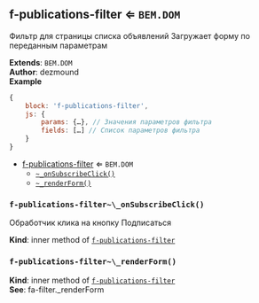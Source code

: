 <a name="module_f-publications-filter"></a>

## f-publications-filter ⇐ <code>BEM.DOM</code>
Фильтр для страницы списка объявлений
Загружает форму по переданным параметрам

**Extends**: <code>BEM.DOM</code>  
**Author**: dezmound  
**Example**  
```js
{
    block: 'f-publications-filter',
    js: {
        params: {…}, // Значения параметров фильтра
        fields: […] // Список параметров фильтра
    }
}
```

* [f-publications-filter](#module_f-publications-filter) ⇐ <code>BEM.DOM</code>
    * [`~_onSubscribeClick()`](#module_f-publications-filter.._onSubscribeClick)
    * [`~_renderForm()`](#module_f-publications-filter.._renderForm)

<a name="module_f-publications-filter.._onSubscribeClick"></a>

### `f-publications-filter~\_onSubscribeClick()`
Обработчик клика на кнопку Подписаться

**Kind**: inner method of [<code>f-publications-filter</code>](#module_f-publications-filter)  
<a name="module_f-publications-filter.._renderForm"></a>

### `f-publications-filter~\_renderForm()`
**Kind**: inner method of [<code>f-publications-filter</code>](#module_f-publications-filter)  
**See**: fa-filter._renderForm  
